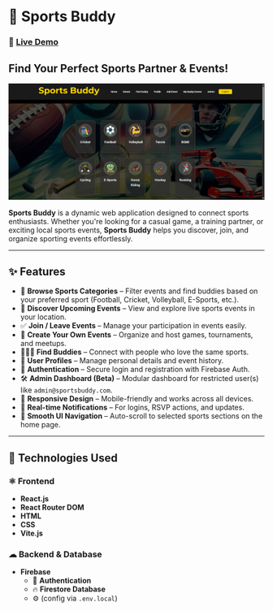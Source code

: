 # 🏅 Sports Buddy

### 🔗 [Live Demo](https://sport-buddy-daee1.web.app/)

## Find Your Perfect Sports Partner & Events!

![Sports Buddy App Screenshot - Homepage](public/assets/homepage_ss.png)

**Sports Buddy** is a dynamic web application designed to connect sports enthusiasts. Whether you're looking for a casual game, a training partner, or exciting local sports events, **Sports Buddy** helps you discover, join, and organize sporting events effortlessly.

---

## ✨ Features

- 🎯 **Browse Sports Categories** – Filter events and find buddies based on your preferred sport (Football, Cricket, Volleyball, E-Sports, etc.).
- 📆 **Discover Upcoming Events** – View and explore live sports events in your location.
- ✅ **Join / Leave Events** – Manage your participation in events easily.
- 📝 **Create Your Own Events** – Organize and host games, tournaments, and meetups.
- 🧑‍🤝‍🧑 **Find Buddies** – Connect with people who love the same sports.
- 👤 **User Profiles** – Manage personal details and event history.
- 🔐 **Authentication** – Secure login and registration with Firebase Auth.
- 🛠 **Admin Dashboard (Beta)** – Modular dashboard for restricted user(s) like `admin@sportsbuddy.com`.
- 📱 **Responsive Design** – Mobile-friendly and works across all devices.
- 🔔 **Real-time Notifications** – For logins, RSVP actions, and updates.
- 🧭 **Smooth UI Navigation** – Auto-scroll to selected sports sections on the home page.

---

## 🚀 Technologies Used

### ⚛ Frontend
- **React.js**
- **React Router DOM**
- **HTML**
- **CSS**
- **Vite.js**

### ☁ Backend & Database
- **Firebase**
  - 🧾 **Authentication**
  - 🔥 **Firestore Database**
  - ⚙️ (config via `.env.local`)




